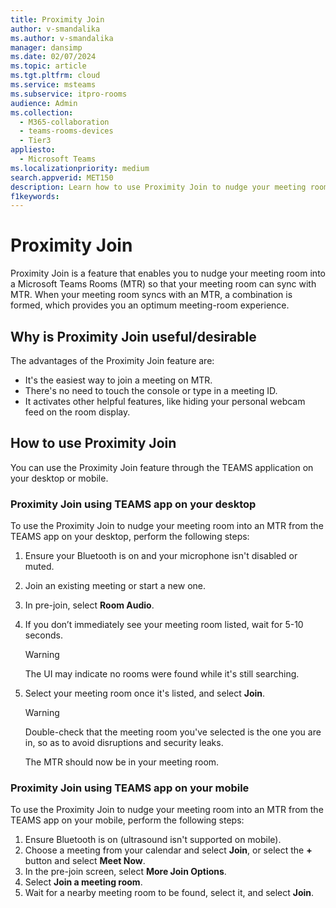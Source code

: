 ```yaml
---
title: Proximity Join
author: v-smandalika
ms.author: v-smandalika
manager: dansimp
ms.date: 02/07/2024
ms.topic: article
ms.tgt.pltfrm: cloud
ms.service: msteams
ms.subservice: itpro-rooms
audience: Admin
ms.collection: 
  - M365-collaboration
  - teams-rooms-devices
  - Tier3
appliesto: 
  - Microsoft Teams
ms.localizationpriority: medium
search.appverid: MET150
description: Learn how to use Proximity Join to nudge your meeting room into MTR for an optimum meeting room experience
f1keywords: 
---
```


# Proximity Join

Proximity Join is a feature that enables you to nudge your meeting room into a Microsoft Teams Rooms (MTR) so that your meeting room can sync with MTR. When your meeting room syncs with an MTR, a combination is formed, which provides you an optimum  meeting-room experience.

## Why is Proximity Join useful/desirable

The advantages of the Proximity Join feature are:

- It's the easiest way to join a meeting on MTR.
- There's no need to touch the console or type in a meeting ID.
- It activates other helpful features, like hiding your personal webcam feed on the room display.

## How to use Proximity Join

You can use the Proximity Join feature through the TEAMS application on your desktop or mobile.

### Proximity Join using TEAMS app on your desktop

To use the Proximity Join to nudge your meeting room into an MTR from the TEAMS app on your desktop, perform the following steps:

1. Ensure your Bluetooth is on and your microphone isn't disabled or muted. 
1. Join an existing meeting or start a new one.
1. In pre-join, select **Room Audio**.
1. If you don’t immediately see your meeting room listed, wait for 5-10 seconds.
   > [!WARNING]
   > The UI may indicate no rooms were found while it's still searching.
1. Select your meeting room once it's listed, and select **Join**.
   > [!WARNING]
   > Double-check that the meeting room you've selected is the one you are in, so as to avoid disruptions and security leaks.

   The MTR should now be in your meeting room.

### Proximity Join using TEAMS app on your mobile

To use the Proximity Join to nudge your meeting room into an MTR from the TEAMS app on your mobile, perform the following steps:

1. Ensure Bluetooth is on (ultrasound isn't supported on mobile).
1. Choose a meeting from your calendar and select **Join**, or select the **+** button and select **Meet Now**.
1. In the pre-join screen, select **More Join Options**.
1. Select **Join a meeting room**.
1. Wait for a nearby meeting room to be found, select it, and select **Join**.



